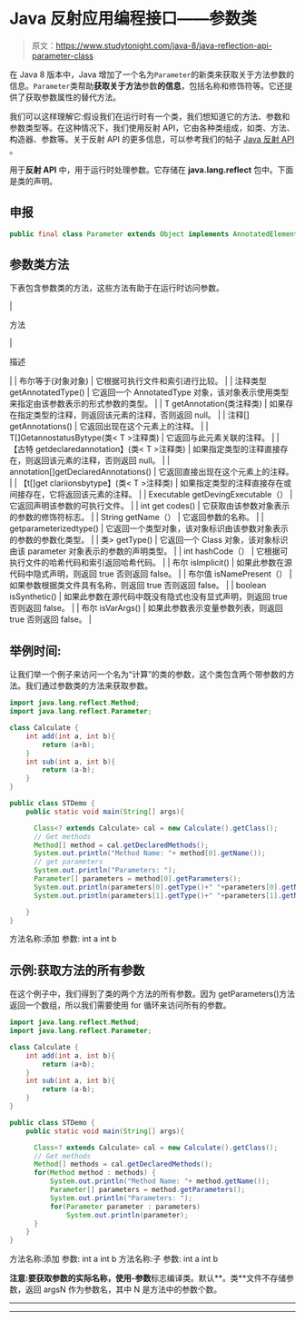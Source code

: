 # Java 反射应用编程接口——参数类

> 原文：<https://www.studytonight.com/java-8/java-reflection-api-parameter-class>

在 Java 8 版本中，Java 增加了一个名为`Parameter`的新类来获取关于方法参数的信息。`Parameter`类帮助**获取关于方法**参数**的信息**，包括名称和修饰符等。它还提供了获取参数属性的替代方法。

我们可以这样理解它:假设我们在运行时有一个类，我们想知道它的方法、参数和参数类型等。在这种情况下，我们使用反射 API，它由各种类组成，如类、方法、构造器、参数等。关于反射 API 的更多信息，可以参考我们的帖子 [Java 反射 API](https://www.studytonight.com/java/reflection-api.php) 。

用于**反射 API** 中，用于运行时处理参数。它存储在 **java.lang.reflect** 包中。下面是类的声明。

## 申报

```java
public final class Parameter extends Object implements AnnotatedElement
```

## 参数类方法

下表包含参数类的方法，这些方法有助于在运行时访问参数。

| 

方法

 | 

描述

 |
| 布尔等于(对象对象) | 它根据可执行文件和索引进行比较。 |
| 注释类型 getAnnotatedType() | 它返回一个 AnnotatedType 对象，该对象表示使用类型来指定由该参数表示的形式参数的类型。 |
| <t extends="" annotation="">T getAnnotation(类<t>注释类)</t></t> | 如果存在指定类型的注释，则返回该元素的注释，否则返回 null。 |
| 注释[] getAnnotations() | 它返回出现在这个元素上的注释。 |
|  <t extends="" annotation="">T[]GetannostatusBytype(类< T >注释类)</t> | 它返回与此元素关联的注释。 |
|  <t extends="" annotation="">【古特 getdeclaredannotation】(类< T >注释类)</t> | 如果指定类型的注释直接存在，则返回该元素的注释，否则返回 null。 |
| annotation[]getDeclaredAnnotations() | 它返回直接出现在这个元素上的注释。 |
|  <t extends="" annotation="">【t[]get clariionsbytype】(类< T >注释类)</t> | 如果指定类型的注释直接存在或间接存在，它将返回该元素的注释。 |
| Executable getDevingExecutable（） | 它返回声明该参数的可执行文件。 |
| int get codes() | 它获取由该参数对象表示的参数的修饰符标志。 |
| String getName（） | 它返回参数的名称。 |
| getparameterizedtype() | 它返回一个类型对象，该对象标识由该参数对象表示的参数的参数化类型。 |
| 类> getType() | 它返回一个 Class 对象，该对象标识由该 parameter 对象表示的参数的声明类型。 |
| int hashCode（） | 它根据可执行文件的哈希代码和索引返回哈希代码。 |
| 布尔 isImplicit() | 如果此参数在源代码中隐式声明，则返回 true 否则返回 false。 |
| 布尔值 isNamePresent（） | 如果参数根据类文件具有名称，则返回 true 否则返回 false。 |
| boolean isSynthetic() | 如果此参数在源代码中既没有隐式也没有显式声明，则返回 true 否则返回 false。 |
| 布尔 isVarArgs() | 如果此参数表示变量参数列表，则返回 true 否则返回 false。 |

## 举例时间:

让我们举一个例子来访问一个名为“计算”的类的参数，这个类包含两个带参数的方法。我们通过参数类的方法来获取参数。

```java
import java.lang.reflect.Method;
import java.lang.reflect.Parameter;

class Calculate {  
	int add(int a, int b){  
		return (a+b);  
	}  
	int sub(int a, int b){  
		return (a-b);  
	}  
}

public class STDemo {
	public static void main(String[] args){

	  Class<? extends Calculate> cal = new Calculate().getClass();
	  // Get methods
	  Method[] method = cal.getDeclaredMethods();
	  System.out.println("Method Name: "+ method[0].getName());
	  // get parameters
	  System.out.println("Parameters: ");
	  Parameter[] parameters = method[0].getParameters();
	  System.out.println(parameters[0].getType()+" "+parameters[0].getName());
	  System.out.println(parameters[1].getType()+" "+parameters[1].getName());

	}
}
```

方法名称:添加
参数:
int a
int b

## 示例:获取方法的所有参数

在这个例子中，我们得到了类的两个方法的所有参数。因为 getParameters()方法返回一个数组，所以我们需要使用 for 循环来访问所有的参数。

```java
import java.lang.reflect.Method;
import java.lang.reflect.Parameter;

class Calculate {  
	int add(int a, int b){  
		return (a+b);  
	}  
	int sub(int a, int b){  
		return (a-b);  
	}  
}

public class STDemo {
	public static void main(String[] args){

	  Class<? extends Calculate> cal = new Calculate().getClass();
	  // Get methods
	  Method[] methods = cal.getDeclaredMethods();
	  for(Method method : methods) {
		  System.out.println("Method Name: "+ method.getName());
		  Parameter[] parameters = method.getParameters();
		  System.out.println("Parameters: ");
		  for(Parameter parameter : parameters)
			  System.out.println(parameter);
	  } 	
	}
}
```

方法名称:添加
参数:
int a
int b
方法名称:子
参数:
int a
int b

**注意:**要获取参数的实际名称，使用**-参数**标志编译类。默认**。类**文件不存储参数，返回 argsN 作为参数名，其中 N 是方法中的参数个数。

* * *

* * *